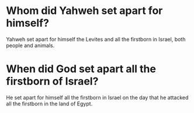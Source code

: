 # Whom did Yahweh set apart for himself?

Yahweh set apart for himself the Levites and all the firstborn in Israel, both people and animals.

# When did God set apart all the firstborn of Israel?

He set apart for himself all the firstborn in Israel on the day that he attacked all the firstborn in the land of Egypt.
